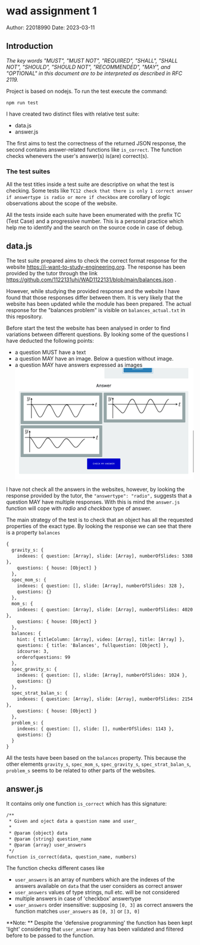 # wad assignment 1

Author: 22018990
Date: 2023-03-11

## Introduction
_The key words "MUST", "MUST NOT", "REQUIRED", "SHALL", "SHALL NOT", "SHOULD", "SHOULD NOT", "RECOMMENDED", "MAY", and "OPTIONAL" in this document are to be interpreted as described in RFC 2119._

Project is based on nodejs.
To run the test execute the command:

```
npm run test
```

I have created two distinct files with relative test suite:

* data.js
* answer.js

The first aims to test the correctness of the returned JSON response, the second contains answer-related functions like `is_correct`. 
The function checks whenevers the user's answer(s) is(are) correct(s).

### The test suites
All the test titles inside a test suite are descriptive on what the test is checking.
Some tests like `TC12 check that there is only 1 correct answer if answertype is radio or more if checkbox` are corollary of logic observations about the scope of the website.

All the tests inside each suite have been enumerated with the prefix TC (Test Case) and a progressive number.
This is a personal practice which help me to identify and the search on the source code in case of debug.

## data.js

The test suite prepared aims to check the correct format response for the website https://i-want-to-study-engineering.org.
The response has been provided by the tutor through the link https://github.com/1122131uhi/WAD1122131/blob/main/balances.json .

However, while studying the provided response and the website I have found that those responses differ between them. 
It is very likely that the website has been updated while the module has been prepared.
The actual response for the "balances problem" is visible on `balances_actual.txt` in this repository.

Before start the test the website has been analysed in order to find variations between different questions. 
By looking some of the questions I have deducted the following points:

* a question MUST have a text
* a question MAY have an image. Below a question without image.
* a question MAY have answers expressed as images  ![](answer_as_image.png)

I have not check all the answers in the websites, however, by looking the response provided by the tutor, the `"answertype": "radio",` suggests that a question MAY have multiple responses.
With this is mind the `answer.js` function will cope with _radio_ and _checkbox_ type of answer.

The main strategy of the test is to check that an object has all the requested properties of the exact type.
By looking the response we can see that there is a property `balances`

```
{
  gravity_s: {
    indexes: { question: [Array], slide: [Array], numberOfSlides: 5388 },
    questions: { house: [Object] }
  },
  spec_mom_s: {
    indexes: { question: [], slide: [Array], numberOfSlides: 328 },
    questions: {}
  },
  mom_s: {
    indexes: { question: [Array], slide: [Array], numberOfSlides: 4020 },
    questions: { house: [Object] }
  },
  balances: {
    hint: { titleColumn: [Array], video: [Array], title: [Array] },
    questions: { title: 'Balances', fullquestion: [Object] },
    idcourse: 3,
    orderofquestions: 99
  },
  spec_gravity_s: {
    indexes: { question: [], slide: [Array], numberOfSlides: 1024 },
    questions: {}
  },
  spec_strat_balan_s: {
    indexes: { question: [Array], slide: [Array], numberOfSlides: 2154 },
    questions: { house: [Object] }
  },
  problem_s: {
    indexes: { question: [], slide: [], numberOfSlides: 1143 },
    questions: {}
  }
}
```
All the tests have been based on the `balances` property.
This because the other elements `gravity_s`, `spec_mom_s`, `spec_gravity_s`, `spec_strat_balan_s`, `problem_s` seems to be related to other parts of the websites.

## answer.js
It contains only one function `is_correct` which has this signature:

```
/**
 * Given and oject data a question name and user_
 * 
 * @param {object} data 
 * @param {string} question_name 
 * @param {array} user_answers
 */
function is_correct(data, question_name, numbers)
```

The function checks different cases like 
* `user_answers` is an array of numbers which are the indexes of the answers available on `data` that the user considers as correct answer 
* `user_answers` values of type strings, null etc. will be not considered
* multiple answers in case of 'checkbox' answertype
* `user_answers` order insensitive: supposing `[0, 3]` as correct answers the function matches `user_answers` as `[0, 3]` or `[3, 0]`


**Note: ** Despite the 'defensive programming' the function has been kept 'light' considering that `user_answer` array has
been validated and filtered before to be passed to the function.
